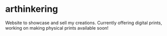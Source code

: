 # arthinkering
Website to showcase and sell my creations. Currently offering digital prints, working on making physical prints available soon!

